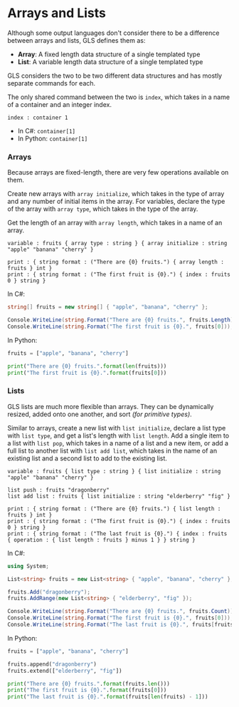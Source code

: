 # Arrays and Lists

Although some output languages don't consider there to be a difference between arrays and lists, GLS defines them as:

* **Array**: A fixed length data structure of a single templated type
* **List**: A variable length data structure of a single templated type

GLS considers the two to be two different data structures and has mostly separate commands for each.

The only shared command between the two is `index`, which takes in a name of a container and an integer index.

```gls
index : container 1
```

* In C\#: `container[1]`
* In Python: `container[1]`

### Arrays

Because arrays are fixed-length, there are very few operations available on them.

Create new arrays with `array initialize`, which takes in the type of array and any number of initial items in the array. For variables, declare the type of the array with `array type`, which takes in the type of the array.

Get the length of an array with `array length`, which takes in a name of an array.

```gls
variable : fruits { array type : string } { array initialize : string "apple" "banana" "cherry" }

print : { string format : ("There are {0} fruits.") { array length : fruits } int }
print : { string format : ("The first fruit is {0}.") { index : fruits 0 } string }
```

In C\#:

```csharp
string[] fruits = new string[] { "apple", "banana", "cherry" };

Console.WriteLine(string.Format("There are {0} fruits.", fruits.Length));
Console.WriteLine(string.Format("The first fruit is {0}.", fruits[0]));
```

In Python:

```python
fruits = ["apple", "banana", "cherry"]

print("There are {0} fruits.".format(len(fruits)))
print("The first fruit is {0}.".format(fruits[0]))
```

### Lists

GLS lists are much more flexible than arrays. They can be dynamically resized, added onto one another, and sort _\(for primitive types\)_.

Similar to arrays, create a new list with `list initialize`, declare a list type with `list type`, and get a list's length with `list length`. Add a single item to a list with `list pop`, which takes in a name of a list and a new item, or add a full list to another list with `list add list`, which takes in the name of an existing list and a second list to add to the existing list.

```gls
variable : fruits { list type : string } { list initialize : string "apple" "banana" "cherry" }

list push : fruits "dragonberry"
list add list : fruits { list initialize : string "elderberry" "fig" }

print : { string format : ("There are {0} fruits.") { list length : fruits } int }
print : { string format : ("The first fruit is {0}.") { index : fruits 0 } string }
print : { string format : ("The last fruit is {0}.") { index : fruits { operation : { list length : fruits } minus 1 } } string }
```

In C\#:

```csharp
using System;

List<string> fruits = new List<string> { "apple", "banana", "cherry" };

fruits.Add("dragonberry");
fruits.AddRange(new List<string> { "elderberry", "fig" });

Console.WriteLine(string.Format("There are {0} fruits.", fruits.Count));
Console.WriteLine(string.Format("The first fruit is {0}.", fruits[0]));
Console.WriteLine(string.Format("The last fruit is {0}.", fruits[fruits.Count - 1]));
```

In Python:

```python
fruits = ["apple", "banana", "cherry"]

fruits.append("dragonberry")
fruits.extend(["elderberry", "fig"])

print("There are {0} fruits.".format(fruits.len()))
print("The first fruit is {0}.".format(fruits[0]))
print("The last fruit is {0}.".format(fruits[len(fruits) - 1]))
```




